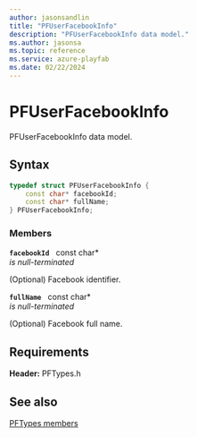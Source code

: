 ```yaml
---
author: jasonsandlin
title: "PFUserFacebookInfo"
description: "PFUserFacebookInfo data model."
ms.author: jasonsa
ms.topic: reference
ms.service: azure-playfab
ms.date: 02/22/2024
---
```


# PFUserFacebookInfo  

PFUserFacebookInfo data model.  

## Syntax  
  
```cpp
typedef struct PFUserFacebookInfo {  
    const char* facebookId;  
    const char* fullName;  
} PFUserFacebookInfo;  
```
  
### Members  
  
**`facebookId`** &nbsp; const char*  
*is null-terminated*  
  
(Optional) Facebook identifier.
  
**`fullName`** &nbsp; const char*  
*is null-terminated*  
  
(Optional) Facebook full name.
  
  
## Requirements  
  
**Header:** PFTypes.h
  
## See also  
[PFTypes members](../pftypes_members.md)  

  
  

